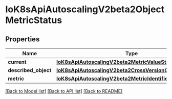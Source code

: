 # IoK8sApiAutoscalingV2beta2ObjectMetricStatus

## Properties
Name | Type | Description | Notes
------------ | ------------- | ------------- | -------------
**current** | [**IoK8sApiAutoscalingV2beta2MetricValueStatus**](IoK8sApiAutoscalingV2beta2MetricValueStatus.md) |  | 
**described_object** | [**IoK8sApiAutoscalingV2beta2CrossVersionObjectReference**](IoK8sApiAutoscalingV2beta2CrossVersionObjectReference.md) |  | 
**metric** | [**IoK8sApiAutoscalingV2beta2MetricIdentifier**](IoK8sApiAutoscalingV2beta2MetricIdentifier.md) |  | 

[[Back to Model list]](../README.md#documentation-for-models) [[Back to API list]](../README.md#documentation-for-api-endpoints) [[Back to README]](../README.md)

